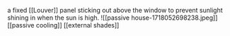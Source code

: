 a fixed [[Louver]] panel sticking out above the window to prevent sunlight shining in when the sun is high.
![[passive house-1718052698238.jpeg]]
[[passive cooling]]
[[external shades]]